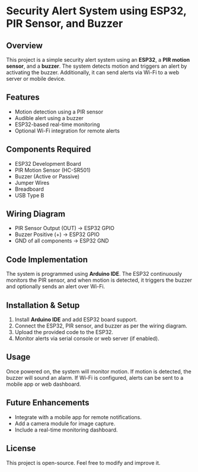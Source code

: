 # Security Alert System using ESP32, PIR Sensor, and Buzzer

## Overview
This project is a simple security alert system using an **ESP32**, a **PIR motion sensor**, and a **buzzer**. The system detects motion and triggers an alert by activating the buzzer. Additionally, it can send alerts via Wi-Fi to a web server or mobile device.

## Features
- Motion detection using a PIR sensor
- Audible alert using a buzzer
- ESP32-based real-time monitoring
- Optional Wi-Fi integration for remote alerts

## Components Required
- ESP32 Development Board
- PIR Motion Sensor (HC-SR501)
- Buzzer (Active or Passive)
- Jumper Wires
- Breadboard
- USB Type B

## Wiring Diagram
- PIR Sensor Output (OUT) → ESP32 GPIO
- Buzzer Positive (+) → ESP32 GPIO
- GND of all components → ESP32 GND

## Code Implementation
The system is programmed using **Arduino IDE**. The ESP32 continuously monitors the PIR sensor, and when motion is detected, it triggers the buzzer and optionally sends an alert over Wi-Fi.

## Installation & Setup
1. Install **Arduino IDE** and add ESP32 board support.
2. Connect the ESP32, PIR sensor, and buzzer as per the wiring diagram.
3. Upload the provided code to the ESP32.
4. Monitor alerts via serial console or web server (if enabled).

## Usage
Once powered on, the system will monitor motion. If motion is detected, the buzzer will sound an alarm. If Wi-Fi is configured, alerts can be sent to a mobile app or web dashboard.

## Future Enhancements
- Integrate with a mobile app for remote notifications.
- Add a camera module for image capture.
- Include a real-time monitoring dashboard.

## License
This project is open-source. Feel free to modify and improve it.
